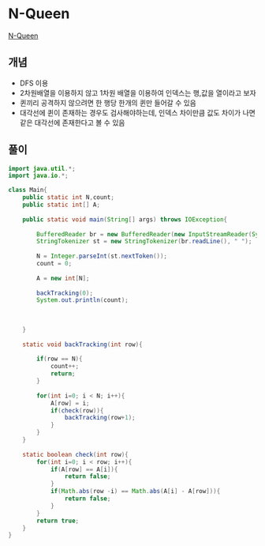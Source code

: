 # N-Queen

[N-Queen](https://www.acmicpc.net/problem/9663)

## 개념
+ DFS 이용
+ 2차원배열을 이용하지 않고 1차원 배열을 이용하여 인덱스는 행,값을 열이라고 보자
+ 퀸끼리 공격하지 않으려면 한 행당 한개의 퀸만 들어갈 수 있음
+ 대각선에 퀸이 존재하는 경우도 검사해야하는데, 인덱스 차이만큼 값도 차이가 나면 같은 대각선에 존재한다고 볼 수 있음 

## 풀이
```java
import java.util.*;
import java.io.*; 

class Main{
    public static int N,count;
    public static int[] A;
    
    public static void main(String[] args) throws IOException{
        
        BufferedReader br = new BufferedReader(new InputStreamReader(System.in));
        StringTokenizer st = new StringTokenizer(br.readLine(), " ");
        
        N = Integer.parseInt(st.nextToken());
        count = 0;
        
        A = new int[N];
        
        backTracking(0);
        System.out.println(count);
        
        
        
    }
    
    static void backTracking(int row){
        
        if(row == N){
            count++;
            return;
        }
        
        for(int i=0; i < N; i++){
            A[row] = i;
            if(check(row)){
                backTracking(row+1);
            }
        }            
    }
    
    static boolean check(int row){
        for(int i=0; i < row; i++){
            if(A[row] == A[i]){
                return false; 
            }
            if(Math.abs(row -i) == Math.abs(A[i] - A[row])){
                return false;
            }
        }
        return true;
    }
}
```